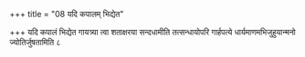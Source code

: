 +++
title = "08 यदि कपालम् भिद्येत"

+++
यदि कपालं भिद्येत गायत्र्या त्वा शताक्षरया सन्दधामीति तत्सन्धायोपरि गार्हपत्ये धार्यमाणमभिजुहुयान्मनो ज्योतिर्जुषतामिति ८